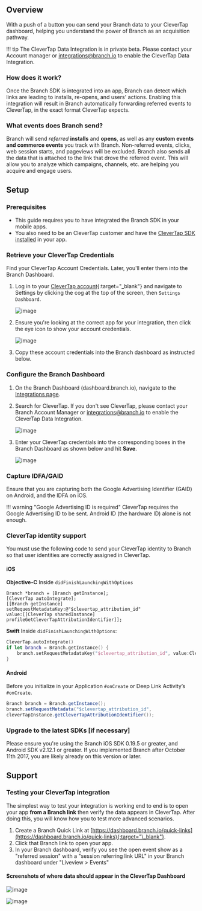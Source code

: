 ## Overview

With a push of a button you can send your Branch data to your CleverTap dashboard, helping you understand the power of Branch as an acquisition pathway.

!!! tip
    The CleverTap Data Integration is in private beta. Please contact your Account manager or [integrations@branch.io](mailto:integrations@branch.io) to enable the CleverTap Data Integration.

### How does it work?

Once the Branch SDK is integrated into an app, Branch can detect which links are leading to installs, re-opens, and users' actions. Enabling this integration will result in Branch automatically forwarding referred events to CleverTap, in the exact format CleverTap expects.

### What events does Branch send?

Branch will send *referred* **installs** and **opens**, as well as any **custom events and commerce events** you track with Branch. Non-referred events, clicks, web session starts, and pageviews will be excluded. Branch also sends all the data that is attached to the link that drove the referred event. This will allow you to analyze which campaigns, channels, etc. are helping you acquire and engage users.

## Setup

### Prerequisites

- This guide requires you to have integrated the Branch SDK in your mobile apps.
- You also need to be an CleverTap customer and have the [CleverTap SDK installed](https://support.clevertap.com/docs.html) in your app.

### Retrieve your CleverTap Credentials

Find your CleverTap Account Credentials. Later, you'll enter them into the Branch Dashboard.

1. Log in to your [CleverTap account](https://dashboard.clevertap.com/){:target="\_blank"}  and navigate to Settings by clicking the cog at the top of the screen, then `Settings Dashboard`.

    ![image](/img/pages/integrations/clevertap/clevertap-settings.png)

1. Ensure you're looking at the correct app for your integration, then click the eye icon to show your account credentials.

    ![image](/img/pages/integrations/clevertap/clevertap-account-credentials.png)

1. Copy these account credentials into the Branch dashboard as instructed below.


### Configure the Branch Dashboard

1. On the Branch Dashboard (dashboard.branch.io), navigate to the [Integrations page](https://dashboard.branch.io/data-import-export/integrations).
1. Search for CleverTap. If you don't see CleverTap, please contact your Branch Account Manager or [integrations@branch.io](mailto:integrations@branch.io) to enable the CleverTap Data Integration.
    
    ![image](/img/pages/integrations/clevertap/search-clevertap.png)

1. Enter your CleverTap credentials into the corresponding boxes in the Branch Dashboard as shown below and hit **Save**.
    
    ![image](/img/pages/integrations/clevertap/enter-clevertap-credentials.png)


### Capture IDFA/GAID

Ensure that you are capturing both the Google Advertising Identifier (GAID) on Android, and the IDFA on iOS.

!!! warning "Google Advertising ID is required"
    CleverTap requires the Google Advertising ID to be sent. Android ID (the hardware ID) alone is not enough.

### CleverTap identity support

You must use the following code to send your CleverTap identity to Branch so that user identities are correctly assigned in CleverTap. 

#### iOS
**Objective-C**
Inside `didFinishLaunchingWithOptions`

```obj-c
Branch *branch = [Branch getInstance];
[CleverTap autoIntegrate];
[[Branch getInstance] setRequestMetadataKey:@"$clevertap_attribution_id"
value:[[CleverTap sharedInstance] profileGetCleverTapAttributionIdentifier]];
```

**Swift**
Inside `didFinishLaunchingWithOptions`:

```swift
CleverTap.autoIntegrate()
if let branch = Branch.getInstance() {
	branch.setRequestMetadataKey("$clevertap_attribution_id", value:CleverTap.sharedInstance()?profileGetCleverTapAttributionIdentifier() as NSObject!);
}
```

#### Android
Before you initialize in your Application `#onCreate` or Deep Link Activity’s `#onCreate`.

```java
Branch branch = Branch.getInstance();
branch.setRequestMetadata("$clevertap_attribution_id",
cleverTapInstance.getCleverTapAttributionIdentifier());
```


### Upgrade to the latest SDKs [if necessary]

Please ensure you're using the Branch iOS SDK 0.19.5 or greater, and Android SDK v2.12.1 or greater. If you implemented Branch after October 11th 2017, you are likely already on this version or later.

## Support

### Testing your CleverTap integration

The simplest way to test your integration is working end to end is to open your app **from a Branch link** then verify the data appears in CleverTap. After doing this, you will know how you to test more advanced scenarios.

1. Create a Branch Quick Link at [https://dashboard.branch.io/quick-links](https://dashboard.branch.io/quick-links){:target="\_blank"}.
1. Click that Branch link to open your app.
1. In your Branch dashboard, verify you see the open event show as a "referred session" with a "session referring link URL" in your Branch dashboard under "Liveview > Events"

#### Screenshots of where data should appear in the CleverTap Dashboard

![image](/img/pages/integrations/clevertap/clevertap-people.png)

![image](/img/pages/integrations/clevertap/clevertap-events.png)
